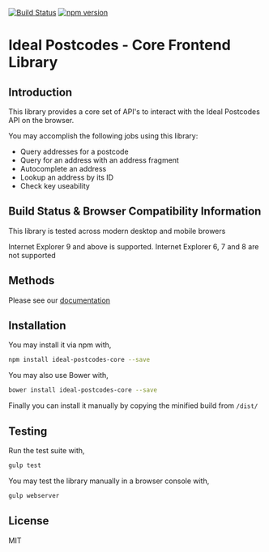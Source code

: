 [![Build Status](https://travis-ci.org/ideal-postcodes/ideal-postcodes-core.svg?branch=master)](https://travis-ci.org/ideal-postcodes/ideal-postcodes-core) [![npm version](https://badge.fury.io/js/ideal-postcodes-core.svg)](https://badge.fury.io/js/ideal-postcodes-core) 

# Ideal Postcodes - Core Frontend Library

## Introduction

This library provides a core set of API's to interact with the Ideal Postcodes API on the browser. 

You may accomplish the following jobs using this library:

- Query addresses for a postcode
- Query for an address with an address fragment
- Autocomplete an address
- Lookup an address by its ID
- Check key useability

## Build Status & Browser Compatibility Information

This library is tested across modern desktop and mobile browers

Internet Explorer 9 and above is supported. Internet Explorer 6, 7 and 8 are not supported

## Methods

Please see our [documentation](https://ideal-postcodes.co.uk/documentation/ideal-postcodes-core)

## Installation

You may install it via npm with,

```bash
npm install ideal-postcodes-core --save
```

You may also use Bower with,

```bash
bower install ideal-postcodes-core --save
```

Finally you can install it manually by copying the minified build from `/dist/`

## Testing

Run the test suite with,

```bash
gulp test
```

You may test the library manually in a browser console with,

```bash
gulp webserver
```

## License

MIT
